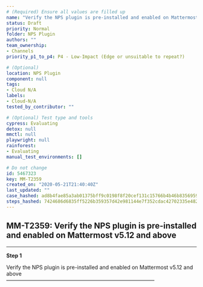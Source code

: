 ```yaml
---
# (Required) Ensure all values are filled up
name: "Verify the NPS plugin is pre-installed and enabled on Mattermost v5.12 and above"
status: Draft
priority: Normal
folder: NPS Plugin
authors: ""
team_ownership:
- Channels
priority_p1_to_p4: P4 - Low-Impact (Edge or unsuitable to repeat?)

# (Optional)
location: NPS Plugin
component: null
tags:
- Cloud N/A
labels:
- Cloud-N/A
tested_by_contributor: ""

# (Optional) Test type and tools
cypress: Evaluating
detox: null
mmctl: null
playwright: null
rainforest:
- Evaluating
manual_test_environments: []

# Do not change
id: 5467323
key: MM-T2359
created_on: "2020-05-21T21:40:40Z"
last_updated: ""
case_hashed: ad8b4fae85a3ab01375bff9c0198f8f20cef131c15766b4b46b8356959f6543a86e845c78619e1690e594b11f2ecac27
steps_hashed: 7424686d6835ff5226b359357d42e981144e7f352cdac42702335e482f173cd1a57c6911806f7fc53ee62ac3c067e55b
---
```


<!-- (Auto-generated) Based on frontmatter's "key" and "name" -->

## MM-T2359: Verify the NPS plugin is pre-installed and enabled on Mattermost v5.12 and above

---

**Step 1**

Verify the NPS plugin is pre-installed and enabled on Mattermost v5.12 and above\
————————————————————————————

